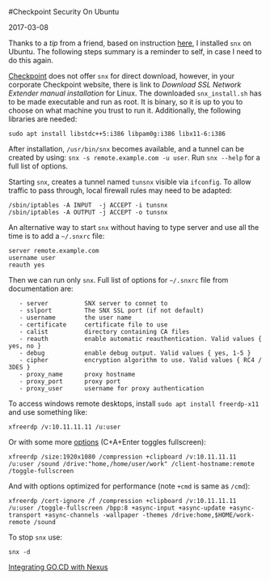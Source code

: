 #Checkpoint Security On Ubuntu

2017-03-08

<!--- tags: linux -->

Thanks to a *tip* from a friend, based on instruction [here](http://kenfallon.com/checkpoint-snx-install-instructions-for-major-linux-distributions/), I installed `snx` on Ubuntu. The following steps summary is a reminder to self, in case I need to do this again.

[Checkpoint](https://www.checkpoint.com/) does not offer `snx` for direct download, however, in your corporate Checkpoint website, there is link to *Download SSL Network Extender manual installation* for Linux. The downloaded `snx_install.sh` has to be made executable and run as root. It is binary, so it is up to you to choose on what machine you trust to run it. Additionally, the following libraries are needed:

```
sudo apt install libstdc++5:i386 libpam0g:i386 libx11-6:i386
```

After installation, `/usr/bin/snx` becomes available, and a tunnel can be created by using: `snx -s remote.example.com -u user`. Run `snx --help` for a full list of options.

Starting `snx`, creates a tunnel named `tunsnx` visible via `ifconfig`. To allow traffic to pass through, local firewall rules may need to be adapted:

```
/sbin/iptables -A INPUT  -j ACCEPT -i tunsnx
/sbin/iptables -A OUTPUT -j ACCEPT -o tunsnx
```

An alternative way to start `snx` without having to type server and use all the time is to add a `~/.snxrc` file:

```
server remote.example.com
username user
reauth yes
```

Then we can run only `snx`. Full list of options for `~/.snxrc` file from documentation are:

```
   - server          SNX server to connet to
   - sslport         The SNX SSL port (if not default)
   - username        the user name
   - certificate     certificate file to use
   - calist          directory containing CA files
   - reauth          enable automatic reauthentication. Valid values { yes, no }
   - debug           enable debug output. Valid values { yes, 1-5 }
   - cipher          encryption algorithm to use. Valid values { RC4 / 3DES }
   - proxy_name      proxy hostname 
   - proxy_port      proxy port
   - proxy_user      username for proxy authentication
```

To access windows remote desktops, install `sudo apt install freerdp-x11` and use something like:

```
xfreerdp /v:10.11.11.11 /u:user
```

Or with some more [options](http://manpages.ubuntu.com/manpages/yakkety/man1/xfreerdp.1.html) (C+A+Enter toggles fullscreen):

```
xfreerdp /size:1920x1080 /compression +clipboard /v:10.11.11.11 /u:user /sound /drive:"home,/home/user/work" /client-hostname:remote /toggle-fullscreen
```

And with options optimized for performance (note `+cmd` is same as `/cmd`):

```
xfreerdp /cert-ignore /f /compression +clipboard /v:10.11.11.11 /u:user /toggle-fullscreen /bpp:8 +async-input +async-update +async-transport +async-channels -wallpaper -themes /drive:home,$HOME/work-remote /sound
```

To stop `snx` use:

```
snx -d
```

<ins class='nfooter'><a rel='next' id='fnext' href='#blog/2017/2017-02-21-Integrating-GO.CD-with-Nexus.md'>Integrating GO.CD with Nexus</a></ins>
